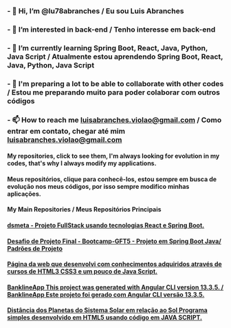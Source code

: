 ### - 👋 Hi, I’m @lu78abranches / Eu sou Luis Abranches
### - 👀 I’m interested in back-end / Tenho interesse em back-end
### - 🌱 I’m currently learning Spring Boot, React, Java, Python, Java Script / Atualmente estou aprendendo Spring Boot, React, Java, Python, Java Script
### - 💞️ I'm preparing a lot to be able to collaborate with other codes / Estou me preparando muito para poder colaborar com outros códigos
### - 📫 How to reach me luisabranches.violao@gmail.com / Como entrar em contato, chegar até mim luisabranches.violao@gmail.com

#### My repositories, click to see them, I'm always looking for evolution in my codes, that's why I always modify my applications. 
#### Meus repositórios, clique para conhecê-los, estou sempre em busca de evolução nos meus códigos, por isso sempre modifico minhas aplicações.

#### My Main Repositories / Meus Repositórios Principais

#### [dsmeta - Projeto FullStack usando tecnologias React e Spring Boot.](https://github.com/lu78abranches/dsmeta)
#### [Desafio de Projeto Final - Bootcamp-GFT5 - Projeto em Spring Boot Java/ Padrões de Projeto ](https://github.com/lu78abranches/Exp-Padr-De-Projetos-Java-Desafio2)
#### [Página da web que desenvolvi com conhecimentos adquiridos através de cursos de HTML3 CSS3 e um pouco de Java Script.](https://github.com/lu78abranches/luis-site)
#### [BanklineApp This project was generated with Angular CLI version 13.3.5. / BanklineApp Este projeto foi gerado com Angular CLI versão 13.3.5.](https://github.com/lu78abranches/bankline-app)
#### [Distância dos Planetas do Sistema Solar em relação ao Sol Programa simples desenvolvido em HTML5 usando código em JAVA SCRIPT.](https://github.com/lu78abranches/planetas)





